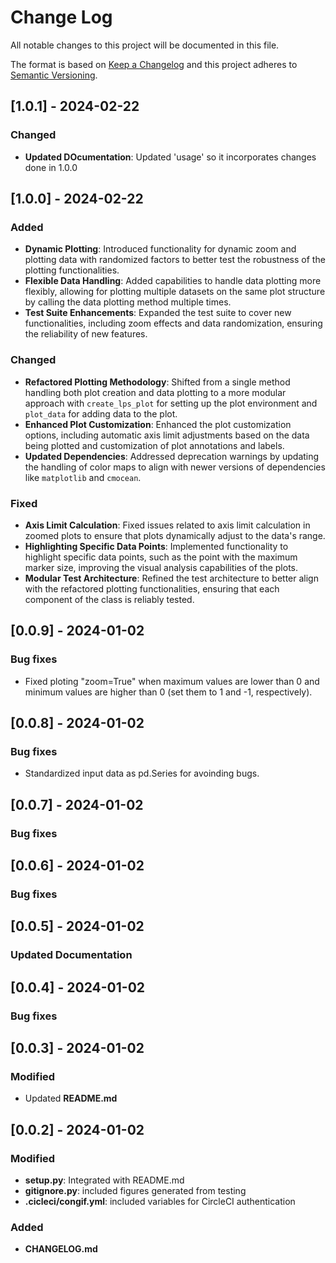 # Change Log

All notable changes to this project will be documented in this file.

The format is based on [Keep a Changelog](http://keepachangelog.com/)
and this project adheres to [Semantic Versioning](http://semver.org/).

## [1.0.1] - 2024-02-22

### Changed
- **Updated DOcumentation**: Updated 'usage' so it incorporates changes done in 1.0.0

## [1.0.0] - 2024-02-22

### Added
- **Dynamic Plotting**: Introduced functionality for dynamic zoom and plotting data with randomized factors to better test the robustness of the plotting functionalities.
- **Flexible Data Handling**: Added capabilities to handle data plotting more flexibly, allowing for plotting multiple datasets on the same plot structure by calling the data plotting method multiple times.
- **Test Suite Enhancements**: Expanded the test suite to cover new functionalities, including zoom effects and data randomization, ensuring the reliability of new features.

### Changed
- **Refactored Plotting Methodology**: Shifted from a single method handling both plot creation and data plotting to a more modular approach with `create_lps_plot` for setting up the plot environment and `plot_data` for adding data to the plot.
- **Enhanced Plot Customization**: Enhanced the plot customization options, including automatic axis limit adjustments based on the data being plotted and customization of plot annotations and labels.
- **Updated Dependencies**: Addressed deprecation warnings by updating the handling of color maps to align with newer versions of dependencies like `matplotlib` and `cmocean`.

### Fixed
- **Axis Limit Calculation**: Fixed issues related to axis limit calculation in zoomed plots to ensure that plots dynamically adjust to the data's range.
- **Highlighting Specific Data Points**: Implemented functionality to highlight specific data points, such as the point with the maximum marker size, improving the visual analysis capabilities of the plots.
- **Modular Test Architecture**: Refined the test architecture to better align with the refactored plotting functionalities, ensuring that each component of the class is reliably tested.


## [0.0.9] - 2024-01-02

### Bug fixes

- Fixed ploting "zoom=True" when maximum values are lower than 0 and minimum values are higher than 0 (set them to 1 and -1, respectively).

## [0.0.8] - 2024-01-02

### Bug fixes

- Standardized input data as pd.Series for avoinding bugs.

## [0.0.7] - 2024-01-02

### Bug fixes

## [0.0.6] - 2024-01-02

### Bug fixes

## [0.0.5] - 2024-01-02

### Updated Documentation

## [0.0.4] - 2024-01-02

### Bug fixes

## [0.0.3] - 2024-01-02

### Modified

- Updated **README.md**

## [0.0.2] - 2024-01-02

### Modified

- **setup.py**: Integrated with README.md
- **gitignore.py**: included figures generated from testing 
- **.cicleci/congif.yml**: included variables for CircleCI authentication

### Added

- **CHANGELOG.md**